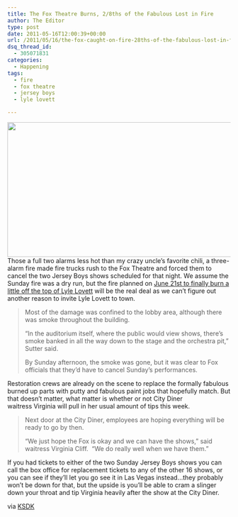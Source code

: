 ```yaml
---
title: The Fox Theatre Burns, 2/8ths of the Fabulous Lost in Fire
author: The Editor
type: post
date: 2011-05-16T12:00:39+00:00
url: /2011/05/16/the-fox-caught-on-fire-28ths-of-the-fabulous-lost-in-fire/
dsq_thread_id:
  - 305071831
categories:
  - Happening
tags:
  - fire
  - fox theatre
  - jersey boys
  - lyle lovett

---
```

[<img class="aligncenter size-full wp-image-9886" title="LyleLovett" src="http://media.punchingkitty.com/wordpress/2011/05/LyleLovett.jpeg" alt="" width="596" height="304" />][1]Those a full two alarms less hot than my crazy uncle&#8217;s favorite chili, a three-alarm fire made fire trucks rush to the Fox Theatre and forced them to cancel the two Jersey Boys shows scheduled for that night. We assume the Sunday fire was a dry run, but the fire planned on <a href="http://www.fabulousfox.com/shows_page_single.aspx?usID=271" target="_blank">June 21st to finally burn a little off the top of Lyle Lovett</a> will be the real deal as we can&#8217;t figure out another reason to invite Lyle Lovett to town.

> Most of the damage was confined to the lobby area, although there was smoke throughout the building.
> 
> &#8220;In the auditorium itself, where the public would view shows, there&#8217;s smoke banked in all the way down to the stage and the orchestra pit,&#8221; Sutter said.
> 
> By Sunday afternoon, the smoke was gone, but it was clear to Fox officials that they&#8217;d have to cancel Sunday&#8217;s performances.

Restoration crews are already on the scene to replace the formally fabulous burned up parts with putty and fabulous paint jobs that hopefully match. But that doesn&#8217;t matter, what matter is whether or not City Diner waitress Virginia will pull in her usual amount of tips this week.

> Next door at the City Diner, employees are hoping everything will be ready to go by then.
> 
> &#8220;We just hope the Fox is okay and we can have the shows,&#8221; said waitress Virginia Cliff.  &#8220;We do really well when we have them.&#8221;

If you had tickets to either of the two Sunday Jersey Boys shows you can call the box office for replacement tickets to any of the other 16 shows, or you can see if they&#8217;ll let you go see it in Las Vegas instead&#8230;they probably won&#8217;t be down for that, but the upside is you&#8217;ll be able to cram a slinger down your throat and tip Virginia heavily after the show at the City Diner.

via <a href="http://www.ksdk.com/news/article/258983/3/Fox-Theatre-damaged-in-fire" target="_blank">KSDK</a>

 [1]: http://media.punchingkitty.com/wordpress/2011/05/LyleLovett.jpeg